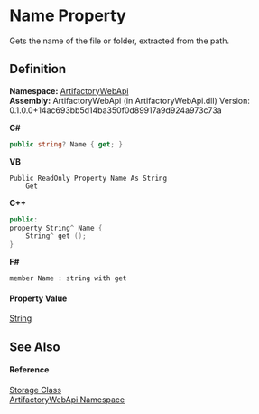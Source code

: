 # Name Property


Gets the name of the file or folder, extracted from the path.



## Definition
**Namespace:** <a href="75b20af6-7197-02a5-e38f-f7b15eac4732">ArtifactoryWebApi</a>  
**Assembly:** ArtifactoryWebApi (in ArtifactoryWebApi.dll) Version: 0.1.0.0+14ac693bb5d14ba350f0d89917a9d924a973c73a

**C#**
``` C#
public string? Name { get; }
```
**VB**
``` VB
Public ReadOnly Property Name As String
	Get
```
**C++**
``` C++
public:
property String^ Name {
	String^ get ();
}
```
**F#**
``` F#
member Name : string with get
```



#### Property Value
<a href="https://learn.microsoft.com/dotnet/api/system.string" target="_blank" rel="noopener noreferrer">String</a>

## See Also


#### Reference
<a href="b1378c1d-f72c-3df8-b8d7-925781091834">Storage Class</a>  
<a href="75b20af6-7197-02a5-e38f-f7b15eac4732">ArtifactoryWebApi Namespace</a>  
